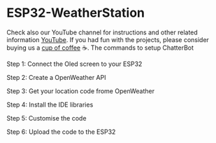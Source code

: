# ESP32-WeatherStation

Check also our YouTube channel for instructions and other related information [YouTube](https://www.youtube.com/@bloxylabs "YouTube").
If you had fun with the projects, please consider buying us a [cup of coffee](https://www.buymeacoffee.com/bloxylabs "cupofcoffee") ☕.
The commands to setup ChatterBot

Step 1: Connect the Oled screen to your ESP32

Step 2: Create a OpenWeather API

Step 3: Get your location code frome OpenWeather

Step 4: Install the IDE libraries

Step 5: Customise the code

Step 6: Upload the code to the ESP32
